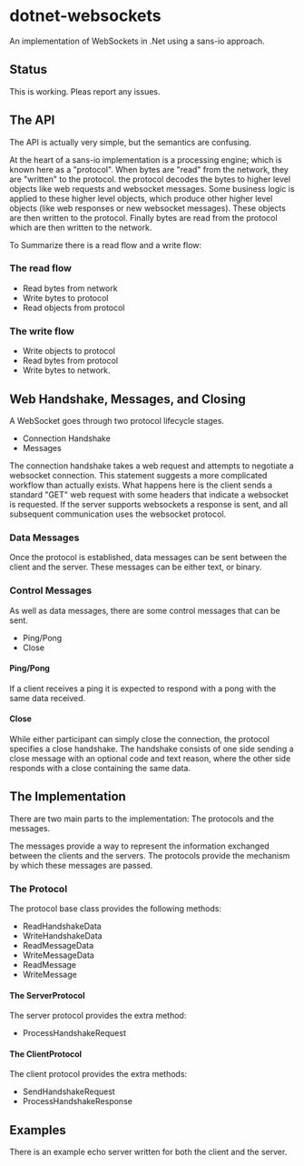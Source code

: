 # dotnet-websockets

An implementation of WebSockets in .Net using a sans-io approach.

## Status

This is working. Pleas report any issues.

## The API

The API is actually very simple, but the semantics are confusing.

At the heart of a sans-io implementation is a processing engine; which
is known here as a "protocol". When bytes are "read" from the network,
they are "written" to the protocol. the protocol decodes the bytes to
higher level objects like web requests and websocket messages. Some
business logic is applied to these higher level objects, which produce
other higher level objects (like web responses or new websocket messages).
These objects are then written to the protocol. Finally bytes are read
from the protocol which are then written to the network.

To Summarize there is a read flow and a write flow:

### The read flow

* Read bytes from network
* Write bytes to protocol
* Read objects from protocol

### The write flow

* Write objects to protocol
* Read bytes from protocol
* Write bytes to network.

## Web Handshake, Messages, and Closing

A WebSocket goes through two protocol lifecycle stages.

* Connection Handshake
* Messages

The connection handshake takes a web request and attempts to negotiate a websocket connection.
This statement suggests a more complicated workflow than actually exists.
What happens here is the client sends a standard "GET" web request with some headers that indicate a websocket is requested.
If the server supports websockets a response is sent, and all subsequent communication uses the websocket protocol.

### Data Messages

Once the protocol is established, data messages can be sent between the client and the server.
These messages can be either text, or binary.

### Control Messages

As well as data messages, there are some control messages that can be sent.

* Ping/Pong
* Close

#### Ping/Pong

If a client receives a ping it is expected to respond with a pong with the same data received.

#### Close

While either participant can simply close the connection, the protocol specifies a close handshake.
The handshake consists of one side sending a close message with an optional code and text reason,
where the other side responds with a close containing the same data.

## The Implementation

There are two main parts to the implementation: The protocols and the messages.

The messages provide a way to represent the information exchanged between the clients
and the servers. The protocols provide the mechanism by which these messages are passed.

### The Protocol

The protocol base class provides the following methods:

* ReadHandshakeData
* WriteHandshakeData
* ReadMessageData
* WriteMessageData
* ReadMessage
* WriteMessage

#### The ServerProtocol

The server protocol provides the extra method:

* ProcessHandshakeRequest

#### The ClientProtocol

The client protocol provides the extra methods:

* SendHandshakeRequest
* ProcessHandshakeResponse

## Examples

There is an example echo server written for both the client and the server.
